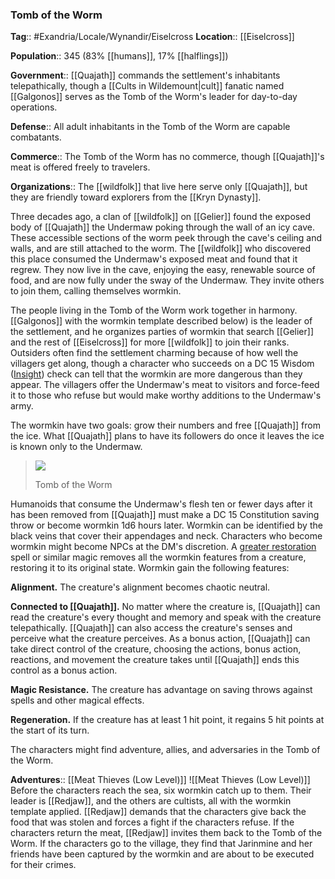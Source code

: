 ### Tomb of the Worm
**Tag**:: #Exandria/Locale/Wynandir/Eiselcross
**Location**:: [[Eiselcross]]

**Population**:: 345 (83% [[humans]], 17% [[halflings]])

**Government**:: [[Quajath]] commands the settlement's inhabitants telepathically, though a [[Cults in Wildemount|cult]] fanatic named [[Galgonos]] serves as the Tomb of the Worm's leader for day-to-day operations.

**Defense**:: All adult inhabitants in the Tomb of the Worm are capable combatants.

**Commerce**:: The Tomb of the Worm has no commerce, though [[Quajath]]'s meat is offered freely to travelers.

**Organizations**:: The [[wildfolk]] that live here serve only [[Quajath]], but they are friendly toward explorers from the [[Kryn Dynasty]].

Three decades ago, a clan of [[wildfolk]] on [[Gelier]] found the exposed body of [[Quajath]] the Undermaw poking through the wall of an icy cave. These accessible sections of the worm peek through the cave's ceiling and walls, and are still attached to the worm. The [[wildfolk]] who discovered this place consumed the Undermaw's exposed meat and found that it regrew. They now live in the cave, enjoying the easy, renewable source of food, and are now fully under the sway of the Undermaw. They invite others to join them, calling themselves wormkin.

The people living in the Tomb of the Worm work together in harmony. [[Galgonos]]  with the wormkin template described below) is the leader of the settlement, and he organizes parties of wormkin that search [[Gelier]] and the rest of [[Eiselcross]] for more [[wildfolk]] to join their ranks. Outsiders often find the settlement charming because of how well the villagers get along, though a character who succeeds on a DC 15 Wisdom ([Insight](https://www.dndbeyond.com/compendium/rules/basic-rules/using-ability-scores#Insight)) check can tell that the wormkin are more dangerous than they appear. The villagers offer the Undermaw's meat to visitors and force-feed it to those who refuse but would make worthy additions to the Undermaw's army.

The wormkin have two goals: grow their numbers and free [[Quajath]] from the ice. What [[Quajath]] plans to have its followers do once it leaves the ice is known only to the Undermaw.

> ![](https://media.dndbeyond.com/compendium-images/egtw/yDOyqyOocErRgYJK/03-19.png)
> 
> Tomb of the Worm

Humanoids that consume the Undermaw's flesh ten or fewer days after it has been removed from [[Quajath]] must make a DC 15 Constitution saving throw or become wormkin 1d6 hours later. Wormkin can be identified by the black veins that cover their appendages and neck. Characters who become wormkin might become NPCs at the DM's discretion. A [greater restoration](https://www.dndbeyond.com/spells/greater-restoration) spell or similar magic removes all the wormkin features from a creature, restoring it to its original state. Wormkin gain the following features:

**Alignment.** The creature's alignment becomes chaotic neutral.

**Connected to [[Quajath]].** No matter where the creature is, [[Quajath]] can read the creature's every thought and memory and speak with the creature telepathically. [[Quajath]] can also access the creature's senses and perceive what the creature perceives. As a bonus action, [[Quajath]] can take direct control of the creature, choosing the actions, bonus action, reactions, and movement the creature takes until [[Quajath]] ends this control as a bonus action.

**Magic Resistance.** The creature has advantage on saving throws against spells and other magical effects.

**Regeneration.** If the creature has at least 1 hit point, it regains 5 hit points at the start of its turn.

The characters might find adventure, allies, and adversaries in the Tomb of the Worm.

**Adventures**:: [[Meat Thieves (Low Level)]]
![[Meat Thieves (Low Level)]]
Before the characters reach the sea, six wormkin catch up to them. Their leader is [[Redjaw]], and the others are cultists, all with the wormkin template applied. [[Redjaw]] demands that the characters give back the food that was stolen and forces a fight if the characters refuse. If the characters return the meat, [[Redjaw]] invites them back to the Tomb of the Worm. If the characters go to the village, they find that Jarinmine and her friends have been captured by the wormkin and are about to be executed for their crimes.